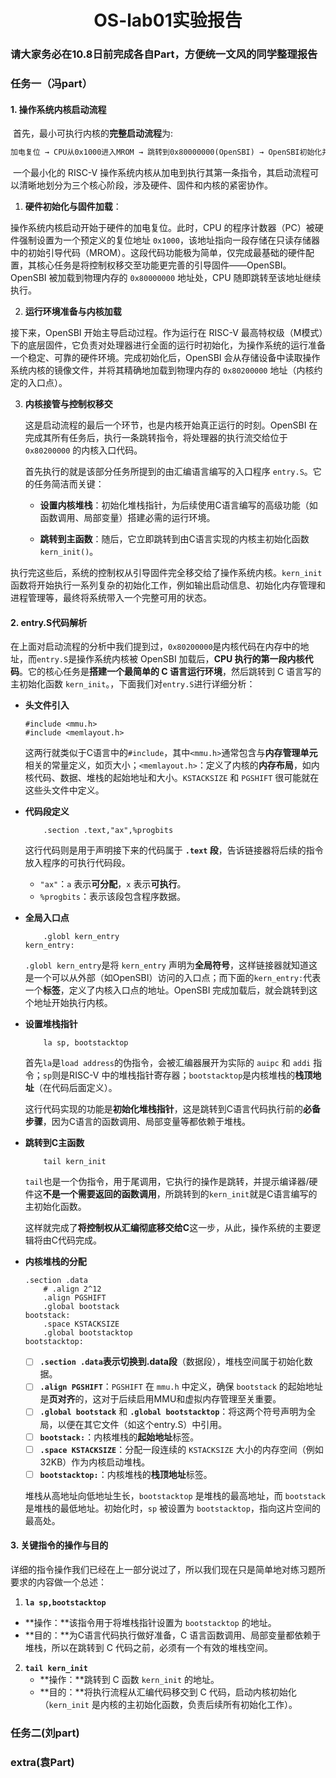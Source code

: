 <center>
    <h1>OS-lab01实验报告</h1>
</center>


### 请大家务必在10.8日前完成各自Part，方便统一文风的同学整理报告



### 任务一（冯part）

#### 1. 操作系统内核启动流程

​     首先，最小可执行内核的**完整启动流程**为: 

```txt
加电复位 → CPU从0x1000进入MROM → 跳转到0x80000000(OpenSBI) → OpenSBI初始化并加载内核到0x80200000 → 跳转到entry.S → 调用kern_init() → 输出信息 → 结束
```

​     一个最小化的 RISC-V 操作系统内核从加电到执行其第一条指令，其启动流程可以清晰地划分为三个核心阶段，涉及硬件、固件和内核的紧密协作。

1.  **硬件初始化与固件加载**：

   操作系统内核启动开始于硬件的加电复位。此时，CPU 的程序计数器（PC）被硬件强制设置为一个预定义的复位地址 `0x1000`，该地址指向一段存储在只读存储器中的初始引导代码（MROM）。这段代码功能极为简单，仅完成最基础的硬件配置，其核心任务是将控制权移交至功能更完善的引导固件——OpenSBI。OpenSBI 被加载到物理内存的 `0x80000000` 地址处，CPU 随即跳转至该地址继续执行。

2.  **运行环境准备与内核加载**

   接下来，OpenSBI 开始主导启动过程。作为运行在 RISC-V 最高特权级（M模式）下的底层固件，它负责对处理器进行全面的运行时初始化，为操作系统的运行准备一个稳定、可靠的硬件环境。完成初始化后，OpenSBI 会从存储设备中读取操作系统内核的镜像文件，并将其精确地加载到物理内存的 `0x80200000` 地址（内核约定的入口点）。

3. **内核接管与控制权移交**

   这是启动流程的最后一个环节，也是内核开始真正运行的时刻。OpenSBI 在完成其所有任务后，执行一条跳转指令，将处理器的执行流交给位于 `0x80200000` 的内核入口代码。

   首先执行的就是该部分任务所提到的由汇编语言编写的入口程序 `entry.S`。它的任务简洁而关键：

   - **设置内核堆栈**：初始化堆栈指针，为后续使用C语言编写的高级功能（如函数调用、局部变量）搭建必需的运行环境。

   - **跳转到主函数**：随后，它立即跳转到由C语言实现的内核主初始化函数 `kern_init()`。

​    执行完这些后，系统的控制权从引导固件完全移交给了操作系统内核。`kern_init` 函数将开始执行一系列复杂的初始化工作，例如输出启动信息、初始化内存管理和进程管理等，最终将系统带入一个完整可用的状态。

#### 2. entry.S代码解析

​     在上面对启动流程的分析中我们提到过，`0x80200000`是内核代码在内存中的地址，而`entry.S`是操作系统内核被 OpenSBI 加载后，**CPU 执行的第一段内核代码**。它的核心任务是**搭建一个最简单的 C 语言运行环境**，然后跳转到 C 语言写的主初始化函数 `kern_init`。，下面我们对`entry.S`进行详细分析：

- **头文件引入**

  ```assembly
  #include <mmu.h>
  #include <memlayout.h>
  ```

  这两行就类似于C语言中的`#include`，其中`<mmu.h>`通常包含与**内存管理单元**相关的常量定义，如页大小；`<memlayout.h>`：定义了内核的**内存布局**，如内核代码、数据、堆栈的起始地址和大小。`KSTACKSIZE` 和 `PGSHIFT` 很可能就在这些头文件中定义。

- **代码段定义**

  ```assembly
      .section .text,"ax",%progbits
  ```

  这行代码则是用于声明接下来的代码属于 **`.text` 段**，告诉链接器将后续的指令放入程序的可执行代码段。

  - `"ax"`：`a` 表示**可分配**，`x` 表示**可执行**。
  - `%progbits`：表示该段包含程序数据。

- **全局入口点**

  ```assembly
      .globl kern_entry
  kern_entry:
  ```

  `.globl kern_entry`是将 `kern_entry` 声明为**全局符号**，这样链接器就知道这是一个可以从外部（如OpenSBI）访问的入口点；而下面的`kern_entry:`代表一个**标签**，定义了内核入口点的地址。OpenSBI 完成加载后，就会跳转到这个地址开始执行内核。

- **设置堆栈指针**

  ```assembly
      la sp, bootstacktop
  ```

  首先`la`是`load address`的伪指令，会被汇编器展开为实际的 `auipc` 和 `addi` 指令；`sp`则是RISC-V 中的堆栈指针寄存器；`bootstacktop`是内核堆栈的**栈顶地址**（在代码后面定义）。

  这行代码实现的功能是**初始化堆栈指针**，这是跳转到C语言代码执行前的**必备步骤**，因为C语言的函数调用、局部变量等都依赖于堆栈。

- **跳转到C主函数**

  ```assembly
      tail kern_init
  ```

  `tail`也是一个伪指令，用于尾调用，它执行的操作是跳转，并提示编译器/硬件这**不是一个需要返回的函数调用**，所跳转到的`kern_init`就是C语言编写的主初始化函数。

  这样就完成了**将控制权从汇编彻底移交给C**这一步，从此，操作系统的主要逻辑将由C代码完成。

- **内核堆栈的分配**

  ```assembly
  .section .data
      # .align 2^12
      .align PGSHIFT
      .global bootstack
  bootstack:
      .space KSTACKSIZE
      .global bootstacktop
  bootstacktop:
  ```

  - [ ] **`.section .data`**表示切换到**.data段**（数据段），堆栈空间属于初始化数据。
  - [ ] **`.align PGSHIFT`**：`PGSHIFT` 在 `mmu.h` 中定义，确保 `bootstack` 的起始地址是**页对齐**的，这对于后续启用MMU和虚拟内存管理至关重要。
  - [ ] **`.global bootstack`** 和 **`.global bootstacktop`**：将这两个符号声明为全局，以便在其它文件（如这个entry.S）中引用。
  - [ ] **`bootstack:`**：内核堆栈的**起始地址**标签。
  - [ ] **`.space KSTACKSIZE`**：分配一段连续的 `KSTACKSIZE` 大小的内存空间（例如 32KB）作为内核启动堆栈。
  - [ ] **`bootstacktop:`**：内核堆栈的**栈顶地址**标签。

  堆栈从高地址向低地址生长，`bootstacktop` 是堆栈的最高地址，而 `bootstack` 是堆栈的最低地址。初始化时，`sp` 被设置为 `bootstacktop`，指向这片空间的最高处。

#### 3. 关键指令的操作与目的

   详细的指令操作我们已经在上一部分说过了，所以我们现在只是简单地对练习题所要求的内容做一个总述：

1.    **`la sp,bootstacktop`**
   - **操作：**该指令用于将堆栈指针设置为 `bootstacktop` 的地址。
   - **目的：**为C语言代码执行做好准备，C 语言函数调用、局部变量都依赖于堆栈，所以在跳转到 C 代码之前，必须有一个有效的堆栈空间。
2. **`tail kern_init`**
   - **操作：**跳转到 C 函数 `kern_init` 的地址。
   - **目的：**将执行流程从汇编代码移交到 C 代码，启动内核初始化（`kern_init` 是内核的主初始化函数，负责后续所有初始化工作）。

### 任务二(刘part)







### extra(袁Part)